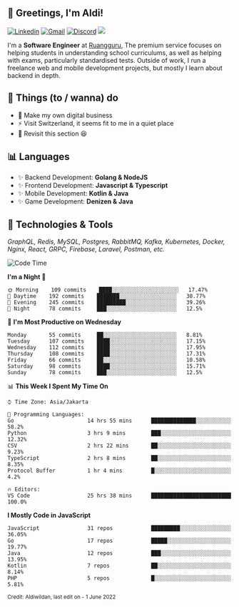<!-- Greetings -->
## 👋 Greetings, I'm Aldi!

<!-- Social Media -->
[![Linkedin](https://img.shields.io/badge/-aldiwildan-blue?style=flat&logo=Linkedin&logoColor=white)](https://www.linkedin.com/in/aldiwildan/)
[![Gmail](https://img.shields.io/badge/-aldiwild77@gmail.com-c14438?style=flat&logo=Gmail&logoColor=white)](mailto:aldiwild77@gmail.com)
[![Discord](https://img.shields.io/badge/-Chroma-5663F7?style=flat&logo=Discord&logoColor=white)](https://discord.gg/BUxraQ8)
![](https://komarev.com/ghpvc/?username=aldiwildan77&label=Visitor&color=2bbc8a)

<!-- Introduction -->
I'm a **Software Engineer** at [Ruangguru](https://ruangguru.com), The premium service focuses on helping students in understanding school curriculums, as well as helping with exams, particularly standardised tests. Outside of work, I run a freelance web and mobile development projects, but mostly I learn about backend in depth.

## 📃 Things (to / wanna) do
- 🐝 Make my own digital business
- ⚡ Visit Switzerland, it seems fit to me in a quiet place
- 🌱 Revisit this section 😆

## 📊 Languages
- ✨ Backend Development: **Golang & NodeJS**
- ✨ Frontend Development: **Javascript & Typescript**
- ✨ Mobile Development: **Kotlin & Java**
- ✨ Game Development: **Denizen & Java**

## 🔧 Technologies & Tools
*GraphQL, Redis, MySQL, Postgres, RabbitMQ, Kafka, Kubernetes, Docker, Nginx, React, GRPC, Firebase, Laravel, Postman, etc.*

<!--START_SECTION:waka-->
![Code Time](http://img.shields.io/badge/Code%20Time-715%20hrs%2021%20mins-blue)

**I'm a Night 🦉** 

```text
🌞 Morning    109 commits    ████░░░░░░░░░░░░░░░░░░░░░   17.47% 
🌆 Daytime    192 commits    ███████░░░░░░░░░░░░░░░░░░   30.77% 
🌃 Evening    245 commits    █████████░░░░░░░░░░░░░░░░   39.26% 
🌙 Night      78 commits     ███░░░░░░░░░░░░░░░░░░░░░░   12.5%

```
📅 **I'm Most Productive on Wednesday** 

```text
Monday       55 commits     ██░░░░░░░░░░░░░░░░░░░░░░░   8.81% 
Tuesday      107 commits    ████░░░░░░░░░░░░░░░░░░░░░   17.15% 
Wednesday    112 commits    ████░░░░░░░░░░░░░░░░░░░░░   17.95% 
Thursday     108 commits    ████░░░░░░░░░░░░░░░░░░░░░   17.31% 
Friday       66 commits     ██░░░░░░░░░░░░░░░░░░░░░░░   10.58% 
Saturday     98 commits     ████░░░░░░░░░░░░░░░░░░░░░   15.71% 
Sunday       78 commits     ███░░░░░░░░░░░░░░░░░░░░░░   12.5%

```


📊 **This Week I Spent My Time On** 

```text
⌚︎ Time Zone: Asia/Jakarta

💬 Programming Languages: 
Go                       14 hrs 55 mins      ██████████████░░░░░░░░░░░   58.2% 
Python                   3 hrs 9 mins        ███░░░░░░░░░░░░░░░░░░░░░░   12.32% 
CSV                      2 hrs 22 mins       ██░░░░░░░░░░░░░░░░░░░░░░░   9.23% 
TypeScript               2 hrs 8 mins        ██░░░░░░░░░░░░░░░░░░░░░░░   8.35% 
Protocol Buffer          1 hr 4 mins         █░░░░░░░░░░░░░░░░░░░░░░░░   4.2%

🔥 Editors: 
VS Code                  25 hrs 38 mins      █████████████████████████   100.0%

```

**I Mostly Code in JavaScript** 

```text
JavaScript               31 repos            █████████░░░░░░░░░░░░░░░░   36.05% 
Go                       17 repos            █████░░░░░░░░░░░░░░░░░░░░   19.77% 
Java                     12 repos            ███░░░░░░░░░░░░░░░░░░░░░░   13.95% 
Kotlin                   7 repos             ██░░░░░░░░░░░░░░░░░░░░░░░   8.14% 
PHP                      5 repos             █░░░░░░░░░░░░░░░░░░░░░░░░   5.81%

```



<!--END_SECTION:waka-->

<sub>Credit: Aldiwildan, last edit on - 1 June 2022</sub>
